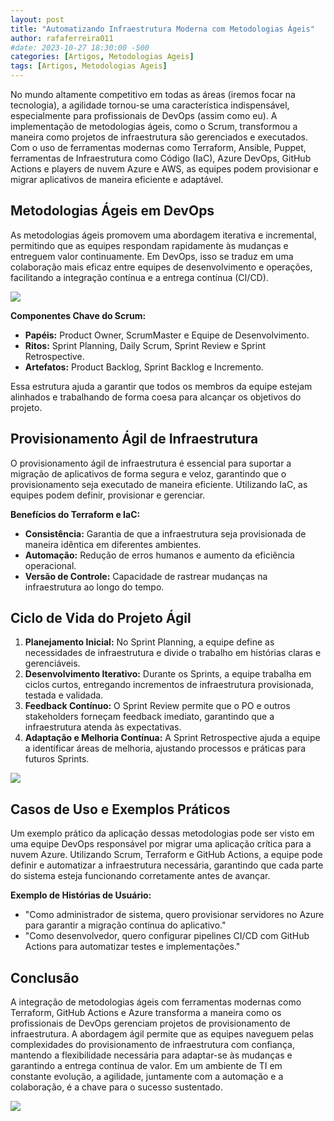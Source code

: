 ```yaml
---
layout: post
title: "Automatizando Infraestrutura Moderna com Metodologias Ágeis"
author: rafaferreira011
#date: 2023-10-27 18:30:00 -500
categories: [Artigos, Metodologias Ageis]
tags: [Artigos, Metodologias Ageis]
---
```


No mundo altamente competitivo em todas as áreas (iremos focar na tecnologia), a agilidade tornou-se uma característica indispensável, especialmente para profissionais de DevOps (assim como eu). A implementação de metodologias ágeis, como o Scrum, transformou a maneira como projetos de infraestrutura são gerenciados e executados. Com o uso de ferramentas modernas como Terraform, Ansible, Puppet, ferramentas de Infraestrutura como Código (IaC), Azure DevOps, GitHub Actions e players de nuvem Azure e AWS, as equipes podem provisionar e migrar aplicativos de maneira eficiente e adaptável.

## Metodologias Ágeis em DevOps

As metodologias ágeis promovem uma abordagem iterativa e incremental, permitindo que as equipes respondam rapidamente às mudanças e entreguem valor continuamente. Em DevOps, isso se traduz em uma colaboração mais eficaz entre equipes de desenvolvimento e operações, facilitando a integração contínua e a entrega contínua (CI/CD).

![](https://stoblobcertificados011.blob.core.windows.net/imagens-blog/artigos/agil/agil1.png)

**Componentes Chave do Scrum:**

- **Papéis:** Product Owner, ScrumMaster e Equipe de Desenvolvimento.
- **Ritos:** Sprint Planning, Daily Scrum, Sprint Review e Sprint Retrospective.
- **Artefatos:** Product Backlog, Sprint Backlog e Incremento.

Essa estrutura ajuda a garantir que todos os membros da equipe estejam alinhados e trabalhando de forma coesa para alcançar os objetivos do projeto.

## Provisionamento Ágil de Infraestrutura

O provisionamento ágil de infraestrutura é essencial para suportar a migração de aplicativos de forma segura e veloz, garantindo que o provisionamento seja executado de maneira eficiente. Utilizando IaC, as equipes podem definir, provisionar e gerenciar.

**Benefícios do Terraform e IaC:**

- **Consistência:** Garantia de que a infraestrutura seja provisionada de maneira idêntica em diferentes ambientes.
- **Automação:** Redução de erros humanos e aumento da eficiência operacional.
- **Versão de Controle:** Capacidade de rastrear mudanças na infraestrutura ao longo do tempo.

## Ciclo de Vida do Projeto Ágil

1. **Planejamento Inicial:** No Sprint Planning, a equipe define as necessidades de infraestrutura e divide o trabalho em histórias claras e gerenciáveis.
2. **Desenvolvimento Iterativo:** Durante os Sprints, a equipe trabalha em ciclos curtos, entregando incrementos de infraestrutura provisionada, testada e validada.
3. **Feedback Contínuo:** O Sprint Review permite que o PO e outros stakeholders forneçam feedback imediato, garantindo que a infraestrutura atenda às expectativas.
4. **Adaptação e Melhoria Contínua:** A Sprint Retrospective ajuda a equipe a identificar áreas de melhoria, ajustando processos e práticas para futuros Sprints.

![](https://stoblobcertificados011.blob.core.windows.net/imagens-blog/artigos/agil/agil2.png)

## Casos de Uso e Exemplos Práticos

Um exemplo prático da aplicação dessas metodologias pode ser visto em uma equipe DevOps responsável por migrar uma aplicação crítica para a nuvem Azure. Utilizando Scrum, Terraform e GitHub Actions, a equipe pode definir e automatizar a infraestrutura necessária, garantindo que cada parte do sistema esteja funcionando corretamente antes de avançar.

**Exemplo de Histórias de Usuário:**

- "Como administrador de sistema, quero provisionar servidores no Azure para garantir a migração contínua do aplicativo."
- "Como desenvolvedor, quero configurar pipelines CI/CD com GitHub Actions para automatizar testes e implementações."

## Conclusão

A integração de metodologias ágeis com ferramentas modernas como Terraform, GitHub Actions e Azure transforma a maneira como os profissionais de DevOps gerenciam projetos de provisionamento de infraestrutura. A abordagem ágil permite que as equipes naveguem pelas complexidades do provisionamento de infraestrutura com confiança, mantendo a flexibilidade necessária para adaptar-se às mudanças e garantindo a entrega contínua de valor. Em um ambiente de TI em constante evolução, a agilidade, juntamente com a automação e a colaboração, é a chave para o sucesso sustentado.

![](https://stoblobcertificados011.blob.core.windows.net/imagens-blog/posts/Logo2.png)
